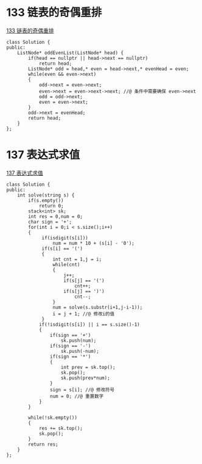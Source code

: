 # 133 链表的奇偶重排

[133 链表的奇偶重排](https://www.nowcoder.com/practice/02bf49ea45cd486daa031614f9bd6fc3?tpId=190&&tqId=36037&rp=1&ru=/ta/job-code-high-rd&qru=/ta/job-code-high-rd/question-ranking)

```
class Solution {
public:
    ListNode* oddEvenList(ListNode* head) {
        if(head == nullptr || head->next == nullptr)
            return head;
        ListNode* odd = head,* even = head->next,* evenHead = even;
        while(even && even->next)
        {
            odd->next = even->next;
            even->next = even->next->next; //@ 条件中需要确保 even->next
            odd = odd->next;
            even = even->next;
        } 
        odd->next = evenHead; 
        return head; 
    }
};
```

# 137 表达式求值 

[137 表达式求值 ](https://www.nowcoder.com/practice/c215ba61c8b1443b996351df929dc4d4?tpId=190&&tqId=36043&rp=1&ru=/ta/job-code-high-rd&qru=/ta/job-code-high-rd/question-ranking)

```
class Solution {
public:
    int solve(string s) {
        if(s.empty())
            return 0;
        stack<int> sk;
        int res = 0,num = 0;
        char sign = '+';
        for(int i = 0;i < s.size();i++)
        {
             if(isdigit(s[i]))
                 num = num * 10 + (s[i] - '0');
             if(s[i] == '(')
             {
                 int cnt = 1,j = i;
                 while(cnt)
                 {
                     j++;
                     if(s[j] == '(')
                         cnt++;
                     if(s[j] == ')')
                         cnt--;
                 }
                 num = solve(s.substr(i+1,j-i-1));
                 i = j + 1; //@ 修改i的值
             }
            if(!isdigit(s[i]) || i == s.size()-1)
            {
                if(sign == '+')
                    sk.push(num);
                if(sign == '-')
                    sk.push(-num);
                if(sign == '*')
                {
                    int prev = sk.top();
                    sk.pop();
                    sk.push(prev*num);
                }
                sign = s[i]; //@ 修改符号
                num = 0; //@ 重置数字
            }           
        }

        while(!sk.empty())
        {
            res += sk.top();
            sk.pop();
        }    
        return res;
    }
};
```



